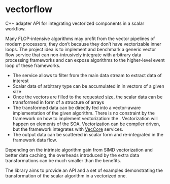 # vectorflow
C++ adapter API for integrating vectorized components in a scalar workflow.

Many FLOP-intensive algorithms may profit from the vector pipelines of modern processors; they don’t because they don’t have vectorizable inner loops. The project idea is to implement and benchmark a generic vector flow service that can non-intrusively integrate with arbitrary data processing frameworks and can expose algorithms to the higher-level event loop of these frameworks.

* The service allows to filter from the main data stream to extract data of interest
* Scalar data of arbitrary type can be accumulated in in vectors of a given size
* Once the vectors are filled to the requested size, the scalar data can be transformed in form of a structure of arrays
* The transformed data can be directly fed into a vector-aware implementation of the given algorithm. There is no constraint by the framework on how to implement vectorization: the . Vectorization will happen on elements of the SOA. Vectorization can be compiler driven, but the framework integrates with [VecCore](https://github.com/root-project/veccore) services.
* The output data can be scattered in scalar form and re-integrated in the framework data flow. 

Depending on the intrinsic algorithm gain from SIMD vectorization and better data caching, the overheads introduced by the extra data transformations can be much smaller than the benefits.

The library aims to provide an API and a set of examples demonstrating the transformation of the scalar algorithm in a vectorized one.
